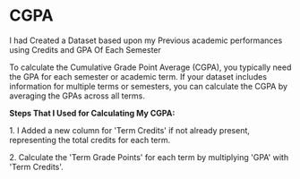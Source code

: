 # CGPA
<p>I had Created a Dataset based upon my Previous academic performances using Credits and GPA Of Each Semester</p>
<p>To calculate the Cumulative Grade Point Average (CGPA), you typically need the GPA for each semester or academic term. If your dataset includes information for multiple terms or semesters, you can calculate the CGPA by averaging the GPAs across all terms.</p>
 <P><b>Steps That I Used for Calculating My CGPA:</b></P>
<P>1. I Added a new column for 'Term Credits' if not already present, representing the total credits for each term.</P>
<p>2. Calculate the 'Term Grade Points' for each term by multiplying 'GPA' with 'Term Credits'.</p>
